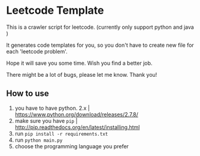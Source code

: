 Leetcode Template
=================
This is a crawler script for leetcode.
(currently only support python and java )


It generates code templates for you,
so you don't have to create new file for each 'leetcode problem'.


Hope it will save you some time. Wish you find a better job.


There might be a lot of bugs, please let me know.
Thank you!


How to use
----------
1. you have to have python. 2.x | https://www.python.org/download/releases/2.7.8/
2. make sure you have `pip` | http://pip.readthedocs.org/en/latest/installing.html
3. run `pip install -r requirements.txt`
4. run `python main.py`
5. choose the programming language you prefer
